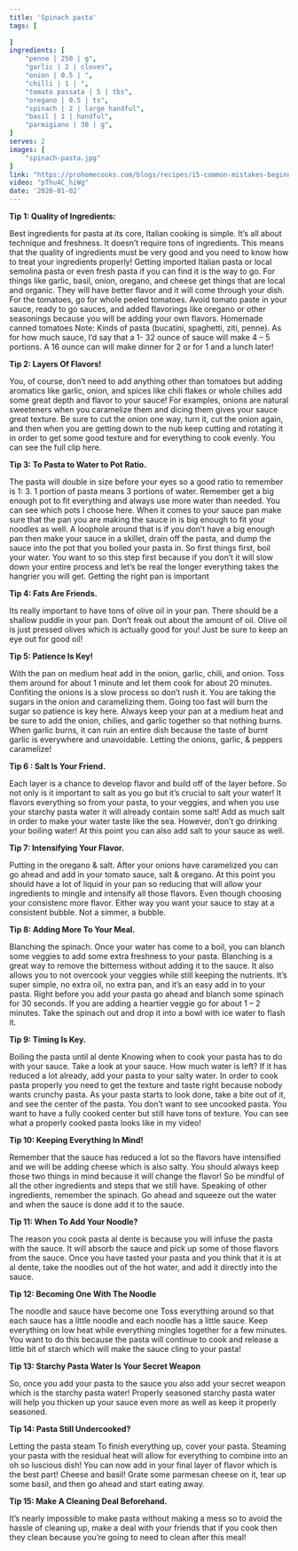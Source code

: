 ```yaml
---
title: 'Spinach pasta'
tags: [
    
]
ingredients: [
    "penne | 250 | g",
    "garlic | 2 | cloves",
    "onion | 0.5 | ",
    "chilli | 1 | ",
    "tomato passata | 5 | tbs",
    "oregano | 0.5 | ts",
    "spinach | 2 | large handful",
    "basil | 1 | handful",
    "parmigiano | 30 | g",
]
serves: 2
images: [
    "spinach-pasta.jpg"
]
link: "https://prohomecooks.com/blogs/recipes/15-common-mistakes-beginners-make-when-cooking-pasta?_pos=4&_sid=419932086&_ss=r"
video: "pThu4C_hiWg"
date: '2020-01-02'
---
```


**Tip 1: Quality of Ingredients:**

Best ingredients for pasta at its core, Italian cooking is simple. It’s all about technique and freshness. It doesn’t require tons of ingredients. This means that the quality of ingredients must be very good and you need to know how to treat your ingredients properly! Getting imported Italian pasta or local semolina pasta or even fresh pasta if you can find it is the way to go. For things like garlic, basil, onion, oregano, and cheese get things that are local and organic. They will have better flavor and it will come through your dish. For the tomatoes, go for whole peeled tomatoes. Avoid tomato paste in your sauce, ready to go sauces, and added flavorings like oregano or other seasonings because you will be adding your own flavors. Homemade canned tomatoes Note: Kinds of pasta (bucatini, spaghetti, ziti, penne). As for how much sauce, I’d say that a 1- 32 ounce of sauce will make 4 – 5 portions. A 16 ounce can will make dinner for 2 or for 1 and a lunch later! 



**Tip 2: Layers Of Flavors!**

You, of course, don’t need to add anything other than tomatoes but adding aromatics like garlic, onion, and spices like chili flakes or whole chilies add some great depth and flavor to your sauce! For examples, onions are natural sweeteners when you caramelize them and dicing them gives your sauce great texture. Be sure to cut the onion one way, turn it, cut the onion again, and then when you are getting down to the nub keep cutting and rotating it in order to get some good texture and for everything to cook evenly. You can see the full clip here. 



**Tip 3: To Pasta to Water to Pot Ratio.**

The pasta will double in size before your eyes so a good ratio to remember is 1: 3. 1 portion of pasta means 3 portions of water. Remember get a big enough pot to fit everything and always use more water than needed. You can see which pots I choose here. When it comes to your sauce pan make sure that the pan you are making the sauce in is big enough to fit your noodles as well. A loophole around that is if you don’t have a big enough pan then make your sauce in a skillet, drain off the pasta, and dump the sauce into the pot that you boiled your pasta in. So first things first, boil your water. You want to so this step first because if you don’t it will slow down your entire process and let’s be real the longer everything takes the hangrier you will get. Getting the right pan is important 



**Tip 4: Fats Are Friends.** 

Its really important to have tons of olive oil in your pan. There should be a shallow puddle in your pan. Don’t freak out about the amount of oil. Olive oil is just pressed olives which is actually good for you! Just be sure to keep an eye out for good oil! 



**Tip 5: Patience Is Key!**

With the pan on medium heat add in the onion, garlic, chili, and onion. Toss them around for about 1 minute and let them cook for about 20 minutes. Confiting the onions is a slow process so don’t rush it. You are taking the sugars in the onion and caramelizing them. Going too fast will burn the sugar so patience is key here. Always keep your pan at a medium heat and be sure to add the onion, chilies, and garlic together so that nothing burns. When garlic burns, it can ruin an entire dish because the taste of burnt garlic is everywhere and unavoidable. Letting the onions, garlic, & peppers caramelize! 



**Tip 6 : Salt Is Your Friend.** 

Each layer is a chance to develop flavor and build off of the layer before. So not only is it important to salt as you go but it’s crucial to salt your water! It flavors everything so from your pasta, to your veggies, and when you use your starchy pasta water it will already contain some salt! Add as much salt in order to make your water taste like the sea. However, don’t go drinking your boiling water! At this point you can also add salt to your sauce as well. 



**Tip 7: Intensifying Your Flavor.** 

Putting in the oregano & salt. After your onions have caramelized you can go ahead and add in your tomato sauce, salt & oregano. At this point you should have a lot of liquid in your pan so reducing that will allow your ingredients to mingle and intensify all those flavors. Even though choosing your consistenc more flavor. Either way you want your sauce to stay at a consistent bubble. Not a simmer, a bubble. 



**Tip 8: Adding More To Your Meal.** 

Blanching the spinach. Once your water has come to a boil, you can blanch some veggies to add some extra freshness to your pasta. Blanching is a great way to remove the bitterness without adding it to the sauce. It also allows you to not overcook your veggies while still keeping the nutrients. It’s super simple, no extra oil, no extra pan, and it’s an easy add in to your pasta. Right before you add your pasta go ahead and blanch some spinach for 30 seconds. If you are adding a heartier veggie go for about 1 – 2 minutes. Take the spinach out and drop it into a bowl with ice water to flash it. 



**Tip 9: Timing Is Key.** 

Boiling the pasta until al dente Knowing when to cook your pasta has to do with your sauce. Take a look at your sauce. How much water is left? If it has reduced a lot already, add your pasta to your salty water. In order to cook pasta properly you need to get the texture and taste right because nobody wants crunchy pasta. As your pasta starts to look done, take a bite out of it, and see the center of the pasta. You don’t want to see uncooked pasta. You want to have a fully cooked center but still have tons of texture. You can see what a properly cooked pasta looks like in my video! 



**Tip 10: Keeping Everything In Mind!** 

Remember that the sauce has reduced a lot so the flavors have intensified and we will be adding cheese which is also salty. You should always keep those two things in mind because it will change the flavor! So be mindful of all the other ingredients and steps that we still have. Speaking of other ingredients, remember the spinach. Go ahead and squeeze out the water and when the sauce is done add it to the sauce. 



**Tip 11: When To Add Your Noodle?** 

The reason you cook pasta al dente is because you will infuse the pasta with the sauce. It will absorb the sauce and pick up some of those flavors from the sauce. Once you have tasted your pasta and you think that it is at al dente, take the noodles out of the hot water, and add it directly into the sauce. 



**Tip 12: Becoming One With The Noodle** 

The noodle and sauce have become one Toss everything around so that each sauce has a little noodle and each noodle has a little sauce. Keep everything on low heat while everything mingles together for a few minutes. You want to do this because the pasta will continue to cook and release a little bit of starch which will make the sauce cling to your pasta! 



**Tip 13: Starchy Pasta Water Is Your Secret Weapon** 

So, once you add your pasta to the sauce you also add your secret weapon which is the starchy pasta water! Properly seasoned starchy pasta water will help you thicken up your sauce even more as well as keep it properly seasoned. 



**Tip 14: Pasta Still Undercooked?** 

Letting the pasta steam To finish everything up, cover your pasta. Steaming your pasta with the residual heat will allow for everything to combine into an oh so luscious dish! You can now add in your final layer of flavor which is the best part! Cheese and basil! Grate some parmesan cheese on it, tear up some basil, and then go ahead and start eating away. 



**Tip 15: Make A Cleaning Deal Beforehand.** 

It’s nearly impossible to make pasta without making a mess so to avoid the hassle of cleaning up, make a deal with your friends that if you cook then they clean because you’re going to need to clean after this meal!